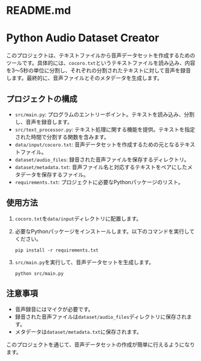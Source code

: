 # README.md

# Python Audio Dataset Creator

このプロジェクトは、テキストファイルから音声データセットを作成するためのツールです。具体的には、`cocoro.txt`というテキストファイルを読み込み、内容を3～5秒の単位に分割し、それぞれの分割されたテキストに対して音声を録音します。最終的に、音声ファイルとそのメタデータを生成します。

## プロジェクトの構成

- `src/main.py`: プログラムのエントリーポイント。テキストを読み込み、分割し、音声を録音します。
- `src/text_processor.py`: テキスト処理に関する機能を提供。テキストを指定された時間で分割する関数を含みます。
- `data/input/cocoro.txt`: 音声データセットを作成するための元となるテキストファイル。
- `dataset/audio_files`: 録音された音声ファイルを保存するディレクトリ。
- `dataset/metadata.txt`: 音声ファイル名と対応するテキストをペアにしたメタデータを保存するファイル。
- `requirements.txt`: プロジェクトに必要なPythonパッケージのリスト。

## 使用方法

1. `cocoro.txt`を`data/input`ディレクトリに配置します。
2. 必要なPythonパッケージをインストールします。以下のコマンドを実行してください。

   ```
   pip install -r requirements.txt
   ```

3. `src/main.py`を実行して、音声データセットを生成します。

   ```
   python src/main.py
   ```

## 注意事項

- 音声録音にはマイクが必要です。
- 録音された音声ファイルは`dataset/audio_files`ディレクトリに保存されます。
- メタデータは`dataset/metadata.txt`に保存されます。

このプロジェクトを通じて、音声データセットの作成が簡単に行えるようになります。